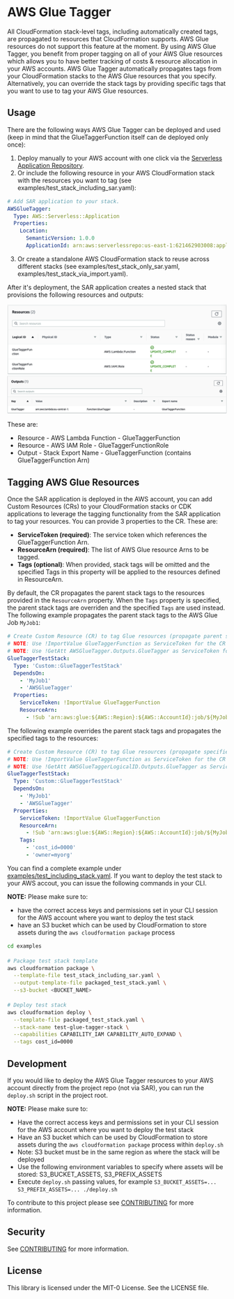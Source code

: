 # AWS Glue Tagger

All CloudFormation stack-level tags, including automatically created tags, are propagated to resources that CloudFormation supports. AWS Glue resources do not support this feature at the moment. By using AWS Glue Tagger, you benefit from proper tagging on all of your AWS Glue resources which allows you to have better tracking of costs & resource allocation in your AWS accounts. AWS Glue Tagger automatically propagates tags from your CloudFormation stacks to the AWS Glue resources that you specify. Alternatively, you can override the stack tags by providing specific tags that you want to use to tag your AWS Glue resources.

## **Usage**

There are the following ways AWS Glue Tagger can be deployed and used (keep in mind that the GlueTaggerFunction itself can de deployed only once):

1. Deploy manually to your AWS account with one click via the [Serverless Application Repository](https://serverlessrepo.aws.amazon.com/applications/us-east-1/621462903008/aws-glue-tagger).
2. Or include the following resource in your AWS CloudFormation stack with the resources you want to tag (see examples/test_stack_including_sar.yaml):
```yaml
# Add SAR application to your stack. 
AWSGlueTagger:
  Type: AWS::Serverless::Application
  Properties:
    Location:
      SemanticVersion: 1.0.0
      ApplicationId: arn:aws:serverlessrepo:us-east-1:621462903008:applications/aws-glue-tagger
```
3. Or create a standalone AWS CloudFormation stack to reuse across different stacks (see examples/test_stack_only_sar.yaml, examples/test_stack_via_import.yaml).

After it's deployment, the SAR application creates a nested stack that provisions the following resources and outputs:

![AWS Glue Tagger Resources](assets/aws-glue-tagger-resources.png)
![AWS Glue Tagger Outputs](assets/aws-glue-tagger-outputs.png)

These are:

  * Resource - AWS Lambda Function - GlueTaggerFunction
  * Resource - AWS IAM Role - GlueTaggerFunctionRole
  * Output - Stack Export Name - GlueTaggerFunction (contains GlueTaggerFunction Arn)

## **Tagging AWS Glue Resources**

Once the SAR application is deployed in the AWS account, you can add Custom Resources (CRs) to your CloudFormation stacks or CDK applications to leverage the tagging functionality from the SAR application to tag your resources. You can provide 3 properties to the CR. These are:

  * **ServiceToken (required)**: The service token which references the GlueTaggerFunction Arn.
  * **ResourceArn (required)**: The list of AWS Glue resource Arns to be tagged.
  * **Tags (optional)**: When provided, stack tags will be omitted and the specified Tags in this property will be applied to the resources defined in ResourceArn.

By default, the CR propagates the parent stack tags to the resources provided in the `ResourceArn` property. When the `Tags` property is specified, the parent stack tags are overriden and the specified `Tags` are used instead. The following example propagates the parent stack tags to the AWS Glue Job `MyJob1`:

```yaml
# Create Custom Resource (CR) to tag Glue resources (propagate parent stack tags)
# NOTE: Use !ImportValue GlueTaggerFunction as ServiceToken for the CR if the CR is in a different stack than the SAR application
# NOTE: Use !GetAtt AWSGlueTagger.Outputs.GlueTagger as ServiceToken for the CR if the CR is within the same stack as the SAR application
GlueTaggerTestStack:
  Type: 'Custom::GlueTaggerTestStack'
  DependsOn:
    - 'MyJob1'
    - 'AWSGlueTagger'
  Properties:
    ServiceToken: !ImportValue GlueTaggerFunction
    ResourceArn:
      - !Sub 'arn:aws:glue:${AWS::Region}:${AWS::AccountId}:job/${MyJob1}'
```

The following example overrides the parent stack tags and propagates the specified tags to the resources:

```yaml
# Create Custom Resource (CR) to tag Glue resources (propagate specified tags in Custom Resource)
# NOTE: Use !ImportValue GlueTaggerFunction as ServiceToken for the CR if the CR is in a different stack than the SAR application
# NOTE: Use !GetAtt AWSGlueTaggerLogicalID.Outputs.GlueTagger as ServiceToken for the CR if the CR is within the same stack as the SAR application
GlueTaggerTestStack:
  Type: 'Custom::GlueTaggerTestStack'
  DependsOn:
    - 'MyJob1'
    - 'AWSGlueTagger'
  Properties:
    ServiceToken: !ImportValue GlueTaggerFunction
    ResourceArn:
      - !Sub 'arn:aws:glue:${AWS::Region}:${AWS::AccountId}:job/${MyJob1}'
    Tags:
      - 'cost_id=0000'
      - 'owner=myorg'
```
You can find a complete example under [examples/test_including_stack.yaml](examples/test_stack_including_sar.yaml). If you want to deploy the test stack to your AWS accout, you can issue the following commands in your CLI. 

**NOTE:** Please make sure to: 
  * have the correct access keys and permissions set in your CLI session for the AWS account where you want to deploy the test stack
  * have an S3 bucket which can be used by CloudFormation to store assets during the `aws cloudformation package` process

```bash
cd examples

# Package test stack template
aws cloudformation package \
  --template-file test_stack_including_sar.yaml \
  --output-template-file packaged_test_stack.yaml \
  --s3-bucket <BUCKET_NAME>

# Deploy test stack
aws cloudformation deploy \
  --template-file packaged_test_stack.yaml \
  --stack-name test-glue-tagger-stack \
  --capabilities CAPABILITY_IAM CAPABILITY_AUTO_EXPAND \
  --tags cost_id=0000
```

## Development

If you would like to deploy the AWS Glue Tagger resources to your AWS account directly from the project repo (not via SAR), you can run the `deploy.sh` script in the project root. 

**NOTE:** Please make sure to: 
  * Have the correct access keys and permissions set in your CLI session for the AWS account where you want to deploy the test stack
  * Have an S3 bucket which can be used by CloudFormation to store assets during the `aws cloudformation package` process within `deploy.sh`
  * Note: S3 bucket must be in the same region as where the stack will be deployed
  * Use the following environment variables to specify where assets will be stored: S3_BUCKET_ASSETS, S3_PREFIX_ASSETS
  * Execute `deploy.sh` passing values, for example `S3_BUCKET_ASSETS=... S3_PREFIX_ASSETS=... ./deploy.sh`

To contribute to this project please see [CONTRIBUTING](CONTRIBUTING.md#security-issue-notifications) for more information.

## Security

See [CONTRIBUTING](CONTRIBUTING.md#security-issue-notifications) for more information.

## License

This library is licensed under the MIT-0 License. See the LICENSE file.
